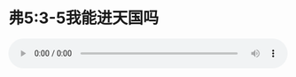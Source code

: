 # 弗5:3-5我能进天国吗

<audio style="width: 100%;" preload="false" controls controlslist="nodownload"><source src="//cdn.simai.ml/audio/mp3/old/12242.mp3" type="audio/mpeg">Your browser does not support the audio element.</audio>



